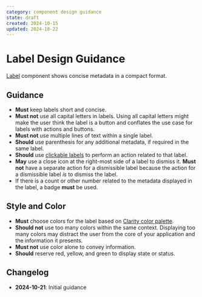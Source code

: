 ```yaml
---
category: component design guidance
state: draft
created: 2024-10-15
updated: 2024-10-22
---
```


# Label Design Guidance

 [Label](https://clarity.design/documentation/label) component shows concise metadata in a compact format.

## Guidance

- **Must** keep labels short and concise.
- **Must not** use all capital letters in labels. Using all capital letters might make the user think the label is a button and conflates the use case for labels with actions and buttons.
- **Must not** use multiple lines of text within a single label.
- **Should** use parenthesis for any additional metadata, if required in the same label.
- **Should** use [clickable labels](https://clarity.design/documentation/label#clicking-labels) to perform an action related to that label.
- **May** use a close icon at the right-most side of a label to dismiss it. **Must not** have a separate action for a dismissible label because the action for a dismissible label *is* to dismiss the label.
- If there is a count or other number related to the metadata displayed in the label, a badge **must** be used.


## Style and Color

- **Must** choose colors for the label based on [Clarity color palette](https://clarity.design/documentation/color).
- **Should not** use too many colors within the same context. Displaying too many colors may distract the user from the core of your application and the information it presents.
- **Must not** use color alone to convey information.
- **Should** reserve red, yellow, and green to display state or status.


## Changelog

- **2024-10-21**: Initial guidance
